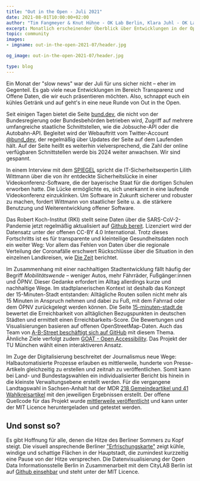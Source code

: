 ```yaml
---
title: "Out in the Open - Juli 2021"
date: 2021-08-01T10:00:00+02:00
author: "Tim Fangmeyer & Knut Hühne - OK Lab Berlin, Klara Juhl - OK Lab Osnabrück"
excerpt: Monatlich erscheinender Überblick über Entwicklungen in der Open Data and Civic Tech Szene
topic: community
images:
- imgname: out-in-the-open-2021-07/header.jpg

og_image: out-in-the-open-2021-07/header.jpg

type: blog
---
```

Ein Monat der "slow news" war der Juli für uns sicher nicht – eher im Gegenteil. Es gab viele neue Entwicklungen im Bereich Transparenz und Offene Daten, die wir euch präsentieren möchten. Also, schnappt euch ein kühles Getränk und auf geht's in eine neue Runde von Out in the Open.

Seit einigen Tagen bietet die Seite [bund.dev](https://bund.dev/), die nicht von der Bundesregierung oder Bundesbehörden betrieben wird, Zugriff auf mehrere umfangreiche staatliche Schnittstellen, wie die Jobsuche-API oder die Autobahn-API. Begleitet wird der Webauftritt vom Twitter-Account [@bund_dev](https://twitter.com/bund_dev), der regelmäßig über Updates der Seite auf dem Laufenden hält. Auf der Seite heißt es weiterhin vielversprechend, die Zahl der online verfügbaren Schnittstellen werde bis 2024 weiter anwachsen. Wir sind gespannt.

In einem Interview mit dem [SPIEGEL](https://www.spiegel.de/netzwelt/netzpolitik/unsichere-corona-software-start-ups-haben-andere-ziele-als-das-gemeinwohl-a-9cfadfe4-21a1-419f-9d2e-4fb96911840e) spricht die IT-Sicherheitsexpertin Lilith Wittmann über die von ihr entdeckte Sicherheitslücke in einer Videokonferenz-Software, die der bayerische Staat für die dortigen Schulen erworben hatte. Die Lücke ermöglichte es, sich unerkannt in eine laufende Videokonferenz einzuklinken. Um Software in Zukunft sicherer und robuster zu machen, fordert Wittmann von staatlicher Seite u. a. die stärkere Benutzung und Weiterentwicklung offener Software.

Das Robert Koch-Institut (RKI) stellt seine Daten über die SARS-CoV-2-Pandemie jetzt regelmäßig aktualisiert auf [Github bereit](https://github.com/robert-koch-institut/COVID-19-Impfungen_in_Deutschland). Lizenziert wird der Datensatz unter der offenen CC-BY 4.0 International. Trotz dieses Fortschritts ist es für transparente und kleinteilige Gesundheitsdaten noch ein weiter Weg: Vor allem das Fehlen von Daten über die regionale Verteilung der Coronafälle erschwert Rückschlüsse über die Situation in den einzelnen Landkreisen, wie [Die Zeit](https://https://www.zeit.de/gesundheit/2021-07/corona-inzidenz-infektionen-indikator-faelle-rki-jens-spahn) berichtet.

Im Zusammenhang mit einer nachhaltigen Stadtentwicklung fällt häufig der Begriff _Mobilitätswende_ – weniger Autos, mehr Fährräder, Fußgänger:innen und ÖPNV. Dieser Gedanke erfordert im Alltag allerdings kurze und nachhaltige Wege. Im stadtplanerischen Kontext ist deshalb das Konzept der 15-Minuten-Stadt entstanden: Alltägliche Routen sollen nicht mehr als 15 Minuten in Anspruch nehmen und dabei zu Fuß, mit dem Fahrrad oder dem ÖPNV zurückgelegt werden können. Die Seite [15-minuten-stadt.de](https://15-minuten-stadt.de/) bewertet die Erreichbarkeit von alltäglichen Bezugspunkten in deutschen Städten und ermittelt einen Erreichbarkeits-Score. Die Bewertungen und Visualisierungen basieren auf offenen OpenStreetMap-Daten. Auch das Team von [A-B-Street beschäftigt sich auf GitHub](https://github.com/a-b-street/abstreet/issues/393) mit diesem Thema. Ähnliche Ziele verfolgt zudem [GOAT - Open Accessibility](https://www.open-accessibility.org/). Das Projekt der TU München wählt einen interaktiveren Ansatz.

Im Zuge der Digitalisierung beschreitet der Journalismus neue Wege: Halbautomatisierte Prozesse erlauben es mittlerweile, hunderte von Presse-Artikeln gleichzeitig zu erstellen und zeitnah zu veröffentlichen. Somit kann bei Land- und Bundestagswahlen ein individualisierter Bericht bis hinein in die kleinste Verwaltungsebene erstellt werden. Für die vergangene Landtagswahl in Sachsen-Anhalt hat der MDR [218 Gemeindeartikel und 41 Wahlkreisartikel](https://www.mdr.de/nachrichten/sachsen-anhalt/landtagswahl/warum-wir-automatisierte-wahlberichte-fuer-gemeinden-und-wahlkreise-anbieten-100.html) mit den jeweiligen Ergebnissen erstellt. Der offene Quellcode für das Projekt wurde [mittlerweile veröffentlicht](https://www.mdr.de/nachrichten/sachsen-anhalt/landtagswahl/warum-wir-automatisierte-wahlberichte-fuer-gemeinden-und-wahlkreise-anbieten-100.html) und kann unter der MIT Licence heruntergeladen und getestet werden.

## Und sonst so?

Es gibt Hoffnung für alle, denen die Hitze des Berliner Sommers zu Kopf steigt. Die visuell ansprechende Berliner ["Erfrischungskarte"](https://erfrischungskarte.odis-berlin.de/) zeigt kühle, windige und schattige Flächen in der Hauptstadt, die zumindest kurzzeitig eine Pause von der Hitze versprechen. Die Datenvisualisierung der Open Data Informationsstelle Berlin in Zusammenarbeit mit dem CityLAB Berlin ist auf [Github einsehbar](https://github.com/technologiestiftung/erfrischungskarte-frontend/) und steht unter der MIT Licence.
